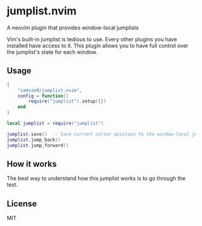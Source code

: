 # jumplist.nvim

A neovim plugin that provides window-local jumplists

Vim's built-in jumplist is tedious to use. Every other plugins you have installed have access to it. This plugin allows you to have full control over the jumplist's state for each window.

## Usage

```lua
{
    "samsze0/jumplist.nvim",
    config = function()
        require("jumplist").setup({})
    end
}
```

```lua
local jumplist = require("jumplist")

jumplist.save()  -- Save current cursor position to the window-local jumplist
jumplist.jump_back()
jumplist.jump_forward()
```

## How it works

The best way to understand how this jumplist works is to go through the test.

## License

MIT
